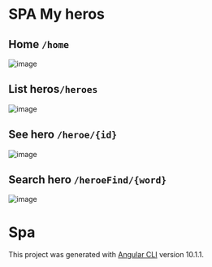 # SPA My heros

## Home  `/home`

![image](https://user-images.githubusercontent.com/71657821/94331442-fbea5280-ff91-11ea-8940-c263ed469ed5.png)

## List heros`/heroes`

![image](https://user-images.githubusercontent.com/71657821/94331524-b5492800-ff92-11ea-8a29-1ea61e58c1ef.png)

## See hero `/heroe/{id}`

![image](https://user-images.githubusercontent.com/71657821/94331543-dad63180-ff92-11ea-9a48-bbd72d3c19e0.png)

## Search hero `/heroeFind/{word}`

![image](https://user-images.githubusercontent.com/71657821/94331567-0e18c080-ff93-11ea-9ad8-213630385fbd.png)




# Spa

This project was generated with [Angular CLI](https://github.com/angular/angular-cli) version 10.1.1.


